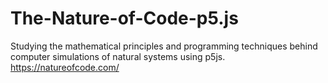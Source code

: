 # The-Nature-of-Code-p5.js
Studying the mathematical principles and programming techniques behind computer simulations of natural systems using p5js.
https://natureofcode.com/
